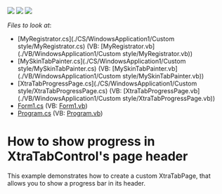 <!-- default badges list -->
![](https://img.shields.io/endpoint?url=https://codecentral.devexpress.com/api/v1/VersionRange/128622473/10.1.4%2B)
[![](https://img.shields.io/badge/Open_in_DevExpress_Support_Center-FF7200?style=flat-square&logo=DevExpress&logoColor=white)](https://supportcenter.devexpress.com/ticket/details/E2789)
[![](https://img.shields.io/badge/📖_How_to_use_DevExpress_Examples-e9f6fc?style=flat-square)](https://docs.devexpress.com/GeneralInformation/403183)
<!-- default badges end -->
<!-- default file list -->
*Files to look at*:

* [MyRegistrator.cs](./CS/WindowsApplication1/Custom style/MyRegistrator.cs) (VB: [MyRegistrator.vb](./VB/WindowsApplication1/Custom style/MyRegistrator.vb))
* [MySkinTabPainter.cs](./CS/WindowsApplication1/Custom style/MySkinTabPainter.cs) (VB: [MySkinTabPainter.vb](./VB/WindowsApplication1/Custom style/MySkinTabPainter.vb))
* [XtraTabProgressPage.cs](./CS/WindowsApplication1/Custom style/XtraTabProgressPage.cs) (VB: [XtraTabProgressPage.vb](./VB/WindowsApplication1/Custom style/XtraTabProgressPage.vb))
* [Form1.cs](./CS/WindowsApplication1/Form1.cs) (VB: [Form1.vb](./VB/WindowsApplication1/Form1.vb))
* [Program.cs](./CS/WindowsApplication1/Program.cs) (VB: [Program.vb](./VB/WindowsApplication1/Program.vb))
<!-- default file list end -->
# How to show progress in XtraTabControl's page header


<p>This example demonstrates how to create a custom XtraTabPage, that allows you to show a progress bar in its header.</p>

<br/>


